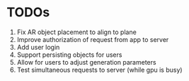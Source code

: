 # TODOs

1. Fix AR object placement to align to plane
1. Improve authorization of request from app to server
1. Add user login
1. Support persisting objects for users
1. Allow for users to adjust generation parameters
1. Test simultaneous requests to server (while gpu is busy)
